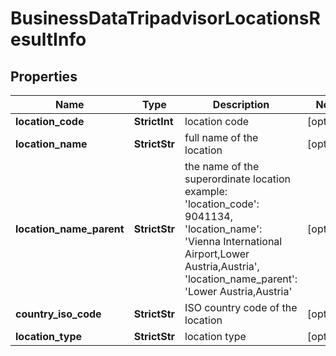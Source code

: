 # BusinessDataTripadvisorLocationsResultInfo


## Properties

| Name | Type | Description | Notes |
|------------ | ------------- | ------------- | -------------|
**location_code** | **StrictInt** | location code |[optional]|
**location_name** | **StrictStr** | full name of the location |[optional]|
**location_name_parent** | **StrictStr** | the name of the superordinate location<br>example:<br>'location_code': 9041134,<br>'location_name': 'Vienna International Airport,Lower Austria,Austria',<br>'location_name_parent': 'Lower Austria,Austria' |[optional]|
**country_iso_code** | **StrictStr** | ISO country code of the location |[optional]|
**location_type** | **StrictStr** | location type |[optional]|